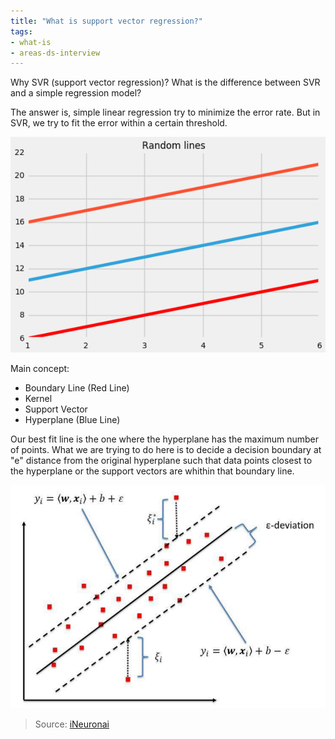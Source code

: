 ```yaml
---
title: "What is support vector regression?"
tags:
- what-is
- areas-ds-interview
---
```


Why SVR (support vector regression)? What is the difference between SVR and a simple regression model?

The answer is, simple linear regression try to minimize the error rate. But in SVR, we try to fit the error within a certain threshold.

![](images/support-vector-regression-1.png)

Main concept:
- Boundary Line (Red Line)
- Kernel
- Support Vector
- Hyperplane (Blue Line)

Our best fit line is the one where the hyperplane has the maximum number of points. What we are trying to do here is to decide a decision boundary at "e" distance from the original hyperplane such that data points closest to the hyperplane or the support vectors are whithin that boundary line.


![](images/support-vector-regression-2.png)

> Source: [iNeuronai](https://github.com/iNeuronai/interview-question-data-science-)